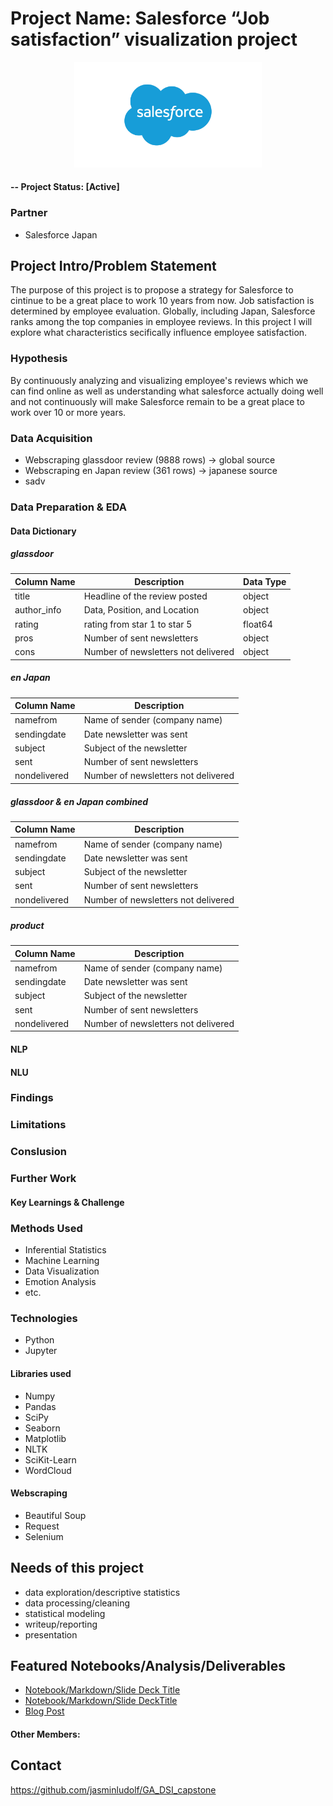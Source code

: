 # Project Name: Salesforce “Job satisfaction” visualization project

<p align="center">
<img src="images/Salesforce-logo.jpg" width="300">
</p>

#### -- Project Status: [Active]

### Partner
* Salesforce Japan

## Project Intro/Problem Statement
The purpose of this project is to propose a strategy for Salesforce to cintinue to be a great place to work 10 years from now. 
Job satisfaction is determined by employee evaluation.
Globally, including Japan, Salesforce ranks among the top companies in employee reviews.
In this project I will explore what characteristics secifically influence employee satisfaction.

### Hypothesis
By continuously analyzing and visualizing employee's reviews which we can find online as well as understanding what salesforce actually doing well and not continuously will make Salesforce remain to be a great place to work over 10 or more years.

### Data Acquisition
* Webscraping glassdoor review (9888 rows) -> global source
* Webscraping en Japan review (361 rows) -> japanese source
* sadv

### Data Preparation & EDA
#### Data Dictionary
##### glassdoor
| Column Name | Description | Data Type | 
| --- | ----------- | --- |
| title | Headline of the review posted | object |
| author_info | Data, Position, and Location | object |
| rating | rating from star 1 to star 5 | float64 |
| pros | Number of sent newsletters | object |
| cons | Number of newsletters not delivered | object |
##### en Japan
| Column Name | Description |
| --- | ----------- |
| namefrom | Name of sender (company name) |
| sendingdate | Date newsletter was sent |
| subject | Subject of the newsletter |
| sent | Number of sent newsletters |
| nondelivered | Number of newsletters not delivered |
##### glassdoor & en Japan combined
| Column Name | Description |
| --- | ----------- |
| namefrom | Name of sender (company name) |
| sendingdate | Date newsletter was sent |
| subject | Subject of the newsletter |
| sent | Number of sent newsletters |
| nondelivered | Number of newsletters not delivered |
##### product
| Column Name | Description |
| --- | ----------- |
| namefrom | Name of sender (company name) |
| sendingdate | Date newsletter was sent |
| subject | Subject of the newsletter |
| sent | Number of sent newsletters |
| nondelivered | Number of newsletters not delivered |

#### NLP
#### NLU
### Findings
### Limitations
### Conslusion
### Further Work
#### Key Learnings & Challenge

### Methods Used
* Inferential Statistics
* Machine Learning
* Data Visualization
* Emotion Analysis
* etc.

### Technologies
* Python
* Jupyter

#### Libraries used
* Numpy
* Pandas
* SciPy
* Seaborn
* Matplotlib
* NLTK
* SciKit-Learn
* WordCloud
#### Webscraping
* Beautiful Soup
* Request
* Selenium


## Needs of this project

- data exploration/descriptive statistics
- data processing/cleaning
- statistical modeling
- writeup/reporting
- presentation


## Featured Notebooks/Analysis/Deliverables
* [Notebook/Markdown/Slide Deck Title](link)
* [Notebook/Markdown/Slide DeckTitle](link)
* [Blog Post](link)


#### Other Members:


## Contact
https://github.com/jasminludolf/GA_DSI_capstone

